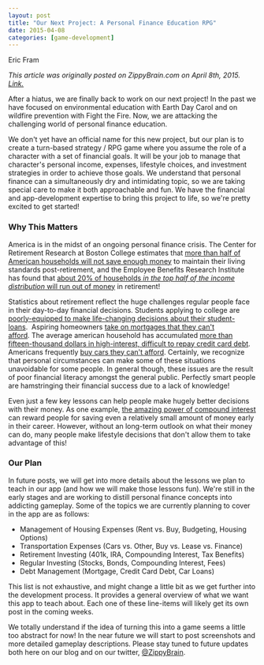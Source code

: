 ```yaml
---
layout: post
title: "Our Next Project: A Personal Finance Education RPG"
date: 2015-04-08
categories: [game-development]
---
```

Eric Fram  

<em>This article was originally posted on ZippyBrain.com on April 8th, 2015. [Link.](http://zippybrain.com/2015/04/personal-finance-education-rpg/)</em>

After a hiatus, we are finally back to work on our next project! In the past we have focused on environmental education with Earth Day Carol and on wildfire prevention with Fight the Fire. Now, we are attacking the challenging world of personal finance education.

We don't yet have an official name for this new project, but our plan is to create a turn-based strategy / RPG game where you assume the role of a character with a set of financial goals. It will be your job to manage that character's personal income, expenses, lifestyle choices, and investment strategies in order to achieve those goals. We understand that personal finance can a simultaneously dry and intimidating topic, so we are taking special care to make it both approachable and fun. We have the financial and app-development expertise to bring this project to life, so we're pretty excited to get started!
<h3>Why This Matters</h3>
America is in the midst of an ongoing personal finance crisis. The Center for Retirement Research at Boston College estimates that <a href="http://crr.bc.edu/briefs/nrri-update-shows-half-still-falling-short/">more than half of American households will not save enough money</a> to maintain their living standards post-retirement, and the Employee Benefits Research Institute has found that <a href="http://www.ebri.org/publications/notes/index.cfm?fa=notesDisp&amp;content_id=5411">about 20% of households <em>in the top half of the income distribution</em> will run out of money</a> in retirement!

Statistics about retirement reflect the huge challenges regular people face in their day-to-day financial decisions. Students applying to college are <a href="http://www.usnews.com/news/articles/2013/10/03/closing-the-financial-literacy-gap-to-combat-student-debt">poorly-equipped to make life-changing decisions about their student-loans</a>.  Aspiring homeowners <a href="http://en.wikipedia.org/wiki/Subprime_mortgage_crisis#High-risk_mortgage_loans_and_lending.2Fborrowing_practices">take on mortgages that they can't afford</a>. The average american household has accumulated <a href="http://www.nerdwallet.com/blog/credit-card-data/average-credit-card-debt-household/">more than fifteen-thousand dollars in high-interest, difficult to repay credit card debt</a>. Americans frequently <a href="http://www.autoblog.com/2014/03/12/who-can-afford-the-average-car-price-only-folks-in-washington/">buy cars they can't afford</a>. Certainly, we recognize that personal circumstances can make some of these situations unavoidable for some people. In general though, these issues are the result of poor financial literacy amongst the general public. Perfectly smart people are hamstringing their financial success due to a lack of knowledge!

Even just a few key lessons can help people make hugely better decisions with their money. As one example, <a href="http://www.businessinsider.com/amazing-power-of-compound-interest-2014-7">the amazing power of compound interest</a> can reward people for saving even a relatively small amount of money early in their career. However, without an long-term outlook on what their money can do, many people make lifestyle decisions that don't allow them to take advantage of this!
<h3>Our Plan</h3>
In future posts, we will get into more details about the lessons we plan to teach in our app (and how we will make those lessons fun). We're still in the early stages and are working to distill personal finance concepts into addicting gameplay. Some of the topics we are currently planning to cover in the app are as follows:
<ul>
	<li>Management of Housing Expenses (Rent vs. Buy, Budgeting, Housing Options)</li>
	<li>Transportation Expenses (Cars vs. Other, Buy vs. Lease vs. Finance)</li>
	<li>Retirement Investing (401k, IRA, Compounding Interest, Tax Benefits)</li>
	<li>Regular Investing (Stocks, Bonds, Compounding Interest, Fees)</li>
	<li>Debt Management (Mortgage, Credit Card Debt, Car Loans)</li>
</ul>
This list is not exhaustive, and might change a little bit as we get further into the development process. It provides a general overview of what we want this app to teach about. Each one of these line-items will likely get its own post in the coming weeks.

We totally understand if the idea of turning this into a game seems a little too abstract for now! In the near future we will start to post screenshots and more detailed gameplay descriptions. Please stay tuned to future updates both here on our blog and on our twitter, <a href="https://twitter.com/ZippyBrain">@ZippyBrain</a>.